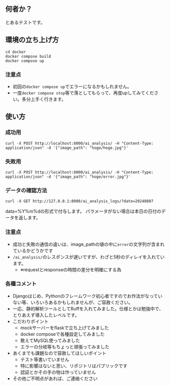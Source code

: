 ## 何者か？
とあるテストです。

## 環境の立ち上げ方
```:shell
cd docker
docker compose build
docker compose up
```

### 注意点
- 初回の`docker compose up`でエラーになるかもしれません。
- 一度`docker compose stop`等で落としてもらって、再度upしてみてください。多分上手く行きます。

## 使い方
### 成功用
```:shell
curl -X POST http://localhost:8000/ai_analysis/ -H "Content-Type: application/json" -d '{"image_path": "hoge/hoge.jpg"}'
```

### 失敗用
```:shell
curl -X POST http://localhost:8000/ai_analysis/ -H "Content-Type: application/json" -d '{"image_path": "hoge/error.jpg"}'
```

### データの確認方法
```:shell
curl -X GET http://127.0.0.1:8000/ai_analysis_logs/?date=20240807
```
data=%Y%m%dの形式で付与します。
パラメータがない場合は本日の日付のデータを返します。

### 注意点
- 成功と失敗の通信の違いは、image_pathの値の中に`error`の文字列が含まれているかどうかです
- `/ai_analysis/`のレスポンスが遅いですが、わざと5秒のディレイを入れています。
  - ※requestとresponseの時間の差分を明確にする為

### 各種コメント

- Djangoはじめ、Pythonのフレームワーク初心者ですのでお作法がなっていない等、いろいろあるかもしれませんが、ご容赦ください。
- 一応、静的解析ツールとしてRuffを入れてみました。仕様とかは勉強中で、とりあえず導入したレベルです。
- こだわりポイント
  - mockサーバーをflaskで立ち上げてみました
  - docker composeで各種設定してみました
  - 敢えてMySQL使ってみました
  - エラーの分岐等もちょっと頑張ってみました
- あくまでも課題なので容赦してほしいポイント
  - テスト等書いていません
  - 特に影響はないと思い、リポジトリはパブリックです
  - 認証とかその手の物は作っていません
- その他ご不明点があれば、ご連絡ください
